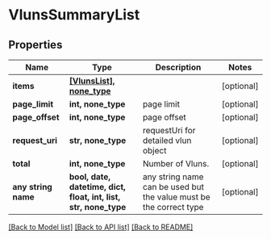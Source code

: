 # VlunsSummaryList


## Properties
Name | Type | Description | Notes
------------ | ------------- | ------------- | -------------
**items** | [**[VlunsList], none_type**](VlunsList.md) |  | [optional] 
**page_limit** | **int, none_type** | page limit | [optional] 
**page_offset** | **int, none_type** | page offset | [optional] 
**request_uri** | **str, none_type** | requestUri for detailed vlun object | [optional] 
**total** | **int, none_type** | Number of Vluns. | [optional] 
**any string name** | **bool, date, datetime, dict, float, int, list, str, none_type** | any string name can be used but the value must be the correct type | [optional]

[[Back to Model list]](../README.md#documentation-for-models) [[Back to API list]](../README.md#documentation-for-api-endpoints) [[Back to README]](../README.md)


